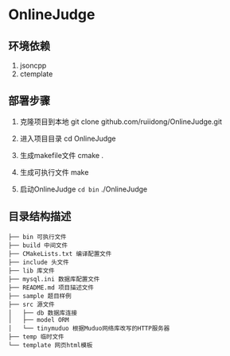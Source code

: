 OnlineJudge
===========================

## 环境依赖
1. jsoncpp
2. ctemplate

## 部署步骤
1. 克隆项目到本地
	git clone github.com/ruiidong/OnlineJudge.git

2. 进入项目目录
	cd OnlineJudge

3. 生成makefile文件
	cmake .

4. 生成可执行文件
	make

5. 启动OnlineJudge
	```cd bin```
	./OnlineJudge

## 目录结构描述
	├── bin 可执行文件
	├── build 中间文件
	├── CMakeLists.txt 编译配置文件
	├── include 头文件
	├── lib 库文件
	├── mysql.ini 数据库配置文件
	├── README.md 项目描述文件
	├── sample 题目样例
	├── src 源文件
	│   ├── db 数据库连接
	│   ├── model ORM
	│   └── tinymuduo 根据Muduo网络库改写的HTTP服务器
	├── temp 临时文件
	└── template 网页html模板